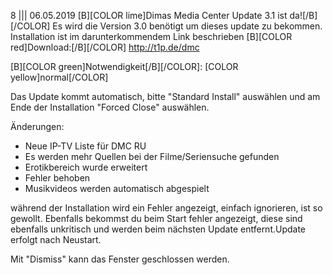 8
||| 
06.05.2019 [B][COLOR lime]Dimas Media Center Update 3.1 ist da![/B][/COLOR]
Es wird die Version 3.0 benötigt um dieses update zu bekommen.
Installation ist im darunterkommendem Link beschrieben
[B][COLOR red]Download:[/B][/COLOR] http://t1p.de/dmc

[B][COLOR green]Notwendigkeit[/B][/COLOR]: [COLOR yellow]normal[/COLOR]

Das Update kommt automatisch, bitte "Standard Install" auswählen und am Ende der Installation
"Forced Close" auswählen. 

Änderungen: 
- Neue IP-TV Liste für DMC RU
- Es werden mehr Quellen bei der Filme/Seriensuche gefunden
- Erotikbereich wurde erweitert
- Fehler behoben
- Musikvideos werden automatisch abgespielt

während der Installation wird ein Fehler angezeigt, einfach ignorieren, ist so gewollt.
Ebenfalls bekommst du beim Start fehler angezeigt, diese sind ebenfalls unkritisch und werden
beim nächsten Update entfernt.Update erfolgt nach Neustart.

Mit "Dismiss" kann das Fenster geschlossen werden. 






